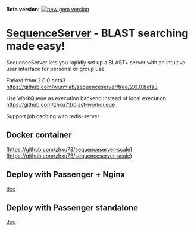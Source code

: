 **Beta version:** 
[![new gem version](https://img.shields.io/badge/version-2.0%20(beta)-yellowgreen.svg)](http://rubygems.org/gems/sequenceserver) 


# [SequenceServer](https://github.com/wurmlab/sequenceserver) - BLAST searching made easy!

SequenceServer lets you rapidly set up a BLAST+ server with an intuitive user interface for personal or group use.

Forked from 2.0.0 beta3
https://github.com/wurmlab/sequenceserver/tree/2.0.0.beta3

Use WorkQueue as execution backend instead of local execution.
https://github.com/zhxu73/blast-workqueue

Support job caching with redis-server

## Docker container
[https://github.com/zhxu73/sequenceserver-scale](https://github.com/zhxu73/sequenceserver-scale)

## Deploy with Passenger + Nginx
[doc](https://github.com/zhxu73/sequenceserver-scale/blob/master/doc/deploy_nginx_passenger.md)

## Deploy with Passenger standalone
[doc](https://github.com/zhxu73/sequenceserver-scale/blob/master/doc/deploy_passenger.md)


